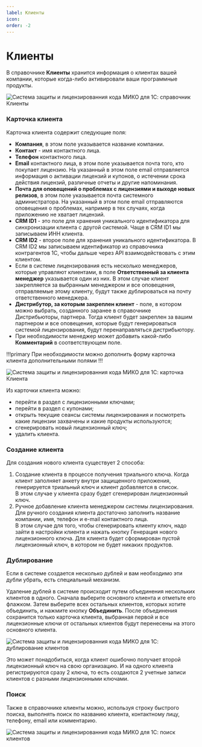 ```yaml
---
label: Клиенты
icon: 
order: -2
---
```

# Клиенты

В справочнике **Клиенты** хранится информация о клиентах вашей компании, которые когда-либо активировали ваши программные продукты.

<img class="miko-shadow img-zoomable"  
src="/assets/administration/clients/clients_1.png"
data-original="/assets/administration/clients/clients_1.png"
srcset="/assets/administration/clients/clients_1_prev.png 1x, /assets/administration/clients/clients_1.png 2x"
alt="Система защиты и лицензированния кода МИКО для 1С: справочник Клиенты"
/>

### Карточка клиента

Карточка клиента содержит следующие поля:
- **Компания**, в этом поле указывается название компании.
- **Контакт** - имя контактного лица.
- **Телефон** контактного лица.
- **Email** контактного лица, в этом поле указывается почта того, кто покупает лицензию. На указанный в этом поле email отправляется информация о активации лицензий и купонов, о истечении срока действия лицензий, различные отчеты и другие напоминания.
- **Почта для оповещений о проблемах с лицензиями и выходе новых релизов**, в этом поле указывается почта системного администратора. На указанный в этом поле email отправляются оповещения о проблемах, например в тех случаях, когда приложению не хватает лицензий.
- **CRM ID1** - это поле для хранения уникального идентификатора для синхронизации клиента с другой системой. Чаще в CRM ID1 мы записываем ИНН клиента.
- **CRM ID2** - второе поле для хранения уникального идентификатора. В CRM ID2 мы записываем идентификатор из справочника контрагентов 1С, чтобы дальше через API взаимодействовать с этим клиентом. 
- Если в системе лицензирования есть несколько менеджеров, которые управляют клиентами, в поле **Ответственный за клиента менеджер** указывается один из них. В этом случае клиент закрепляется за выбранным менеджером и все оповещения, отправляемые этому клиенту, будут также дублироваться на почту ответственного менеджера.
- **Дистрибутор, за которым закреплен клиент** - поле, в котором можно выбрать, созданного заранее в справочнике Дистрибьюторы, партнера. Тогда клиент будет закреплен за вашим партнером и все оповещения, которые будут генерироваться системой лицензирования, будут перенаправляться дистрибьютору. 
- При необходимости менеджер может добавить какой-либо **Комментарий** в соответствующем поле.

!!!primary
При необходимости можно дополнить форму карточка клиента дополнительными полями
!!!

<img class="miko-shadow img-zoomable"  
src="/assets/administration/clients/clients_2.png"
data-original="/assets/administration/clients/clients_2.png"
srcset="/assets/administration/clients/clients_2_prev.png 1x, /assets/administration/clients/clients_2.png 2x"
alt="Система защиты и лицензированния кода МИКО для 1С: карточка Клиента"
/>

Из карточки клиента можно:
- перейти в раздел с лицензионными ключами;
- перейти в раздел с купонами;
- открыть текущие сеансы системы лицензирования и посмотреть какие лицензии захвачены и какие продукты используются;
- сгенерировать новый лицензионный ключ;
- удалить клиента.

### Создание клиента

Для создания нового клиента существует 2 способа:
1. Создание клиента в процессе получения триального ключа. Когда клиент заполняет анкету внутри защищенного приложения, генерируется триальный ключ и клиент добавляется в список.<br>
   В этом случае у клиента сразу будет сгенерирован лицензионный ключ.
2. Ручное добавление клиента менеджером системы лицензирования. Для ручного создания клиента достаточно заполнить название компании, имя, телефон и e-mail контактного лица.<br>
   В этом случае для того, чтобы сгенерировать клиенту ключ, надо зайти в настройки клиента и нажать кнопку Генерация нового лицензионного ключа. Для клиента будет сформирован пустой лицензионный ключ, в котором не будет никаких продуктов.

### Дублирование

Если в системе создается несколько дублей и вам необходимо эти дубли убрать, есть специальный механизм.

Удаление дублей в системе происходит путем объединения нескольких клиентов в одного. Сначала выберите основного клиента и отметьте его флажком. Затем выберите всех остальных клиентов, которых хотите объединить, и нажмите кнопку **Объединить**. После объединения сохранится только карточка клиента, выбранная первой и все лицензионные ключи от остальных клиентов будут перенесены на этого основного клиента.

<img class="miko-shadow img-zoomable"  
src="/assets/administration/clients/clients_3.png"
data-original="/assets/administration/clients/clients_3.png"
srcset="/assets/administration/clients/clients_3_prev.png 1x, /assets/administration/clients/clients_3.png 2x"
alt="Система защиты и лицензированния кода МИКО для 1С: дублирование клиентов"
/>

Это может понадобиться, когда клиент ошибочно получает второй лицензионный ключ на свою организацию. И на одного клиента регистрируются сразу 2 ключа, то есть создаются 2 учетные записи клиентов с разными лицензионными ключами.

### Поиск

Также в справочнике клиенты можно, используя строку быстрого поиска, выполнять поиск по названию клиента, контактному лицу, телефону, email или комментарию.

<img class="miko-shadow img-zoomable"  
src="/assets/administration/clients/clients_4.png"
data-original="/assets/administration/clients/clients_4.png"
srcset="/assets/administration/clients/clients_4_prev.png 1x, /assets/administration/clients/clients_4.png 2x"
alt="Система защиты и лицензированния кода МИКО для 1С: поиск клиентов"
/>